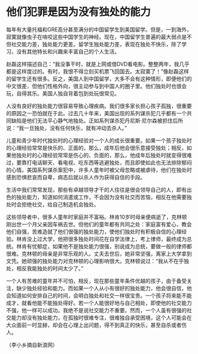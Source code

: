 # 他们犯罪是因为没有独处的能力

每年有大量托福和GRE高分甚至满分的中国留学生到美国留学。但是，一到海外，寂寞就像虫子在啃咬这些中国学生的神经。现在，中国留学生普遍的最大弱点是不但社交能力差，独处能力更差。留学生独处能力差，表现在独处不快乐，除了学习，没有其他特长和兴趣来丰富自己的个人生活。 

赵磊这样描述自己：“我没事干时，就是上网或借DVD看电影。整整两年，我几乎都是这样度过的。有时，我恨不得立刻买机票飞回国去。太寂寞了！”像赵磊这样的留学生还有很多。反之，美国人到中国留学，大多不会有这种情形，即便他们的中文很差，但他们性格外向，很主动参与到中国人的圈子里。他们独处时也很会玩，自得其乐。美国人独自背着包到处玩很常见。 

人没有良好的独处能力很容易导致心理疾病。我们很多家长担心孩子孤独，很重要的原因之一恐怕就在于此。过去几十年来，美国出现的系列谋杀犯几乎都有一个共同缺陷是他们无法平心静气地独处。正如系列谋杀犯丹尼斯·尼尔森被抓住后所说：“我一旦独处，没有任何快乐，就有冲动去杀人。” 

儿童和青少年时代独处时的心理经验对一个人的成长很重要。如果一个孩子独处时的心理经验常常是快乐的、正面的，那么，成年后他会很乐意接受独处；相反，如果他独处时的心理经验常常是伤心的、负面的，那么，他成年后独处时就变得很难过，要靠打电话聊天、看电视、吃东西等逃避独处，而且即使如此也无法排除郁闷的心情。美国系列谋杀案犯中，许多人童年时被父母忽略或被虐待，他们在独处时感到恐惧悲哀而自卑，病态后就以杀人作为获得自信的手段。 

生活中我们常常发现，那些有卓越领导才干的人往往是很会领导自己的人，即有出色的独处能力，知道如何消遣或工作，不会因为没有社交而苦恼，相反在他需要独处时会拒绝社交，给自己制造机会独处。 

这些领导者中，很多人童年时家庭并不富裕。林肯10岁时母亲便病逝了，克林顿刚出世一个月父亲因车祸去世。但他们的童年都有共同之处：家庭富有爱心，教会他们自强，苦难造就了他们很强的独处能力，使他们独处时有积极自信的心理经验。林肯没上过大学，他把很多独处时间花在自学法律上，考上律师，最终成为总统。林肯有忧郁症，如果他不是独处能力很强，别说成为总统，要做一般的律师都很难。克林顿的母亲是非常乐观的人。丈夫去世后，她非常坚强，离家上大学拿到文凭。她顽强的独处能力对克林顿的心理影响很大。克林顿说过：“我从不在乎独处，相反我能独处的时间太少了。” 

一个人有苦难的童年并不可怕，相反，现在那些童年条件优越的孩子，由于备受关注，缺少独处经验和能力。而如果一个人从小有很好的独处能力，他会很自信，他会知道如何安排自己的时间，会明白独处和社交一样很宝贵。一个孩子将来能不能成才，就看他能不能独处得好。若一个人能很好地与自己相处，即使他的社交能力不强，他一样可以成功。我绝不是说社交能力不重要。然而，一个人虽有很强的社交能力却没有独处能力，在孤独时很难专注，很难独自承受困境，这个人可能会在大众面前一时显赫，却会在心理上出问题，得不到真正的快乐，甚至自杀或者伤人。 

（李小乡摘自新浪网）